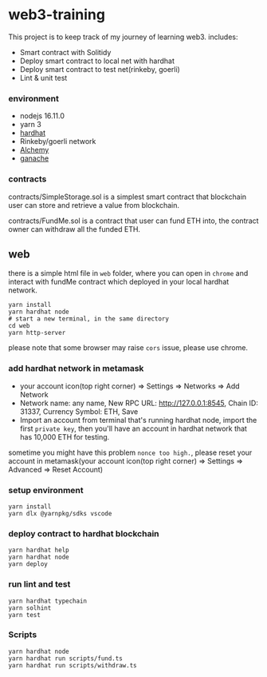 # web3-training
This project is to keep track of my journey of learning web3. includes:
* Smart contract with Solitidy
* Deploy smart contract to local net with hardhat
* Deploy smart contract to test net(rinkeby, goerli)
* Lint & unit test

### environment
* nodejs 16.11.0
* yarn 3
* [hardhat](https://github.com/NomicFoundation/hardhat)
* Rinkeby/goerli network
* [Alchemy](https://www.alchemy.com/)
* [ganache](https://trufflesuite.com/ganache/)

### contracts
contracts/SimpleStorage.sol is a simplest smart contract that blockchain user can store and retrieve a value from blockchain.

contracts/FundMe.sol is a contract that user can fund ETH into, the contract owner can withdraw all the funded ETH. 

## web
there is a simple html file in `web` folder, where you can open in `chrome` and interact with fundMe contract which deployed in your local hardhat network.

```
yarn install
yarn hardhat node
# start a new terminal, in the same directory
cd web
yarn http-server
```

please note that some browser may raise `cors` issue, please use chrome.

### add hardhat network in metamask
* your account icon(top right corner) => Settings => Networks => Add Network
* Network name: any name, New RPC URL: http://127.0.0.1:8545, Chain ID: 31337, Currency Symbol: ETH, Save
* Import an account from terminal that's running hardhat node, import the first `private key`, then you'll have an account in hardhat network that has 10,000 ETH for testing.

sometime you might have this problem `nonce too high.`, please reset your account in metamask(your account icon(top right corner) => Settings => Advanced => Reset Account)

### setup environment
```
yarn install
yarn dlx @yarnpkg/sdks vscode
```

### deploy contract to hardhat blockchain
```shell
yarn hardhat help
yarn hardhat node
yarn deploy
```

### run lint and test
```shell
yarn hardhat typechain
yarn solhint
yarn test
```

### Scripts
``` shell
yarn hardhat node
yarn hardhat run scripts/fund.ts
yarn hardhat run scripts/withdraw.ts
```
